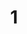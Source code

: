 ---
layout: paintings/painting
title: 1
image: /images/paintings/ricepaper/JRB Web 12-min.jpg
dimensions: 1380mm x 300mm
media: Rice Paper
group: Rice Paper
---